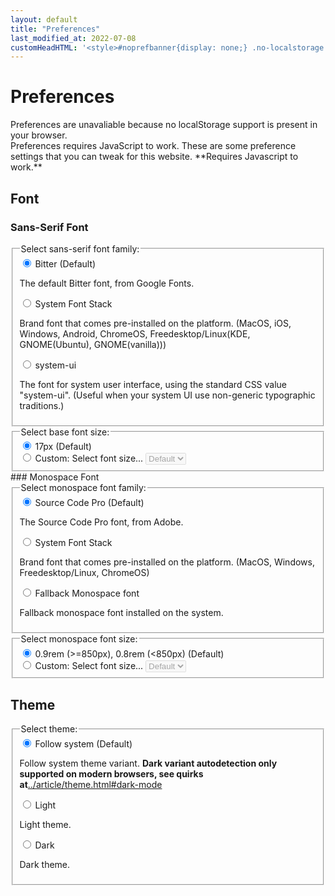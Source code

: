 ```yaml
---
layout: default
title: "Preferences"
last_modified_at: 2022-07-08
customHeadHTML: '<style>#noprefbanner{display: none;} .no-localstorage #noprefbanner,#noscript-noprefbanner {display: unset;color: white; font-size: larger; font-weight: bold; background: red; border-width: 4px; border-style: double; width: fit-content;}</style><script src="../assets/js/pref.js"></script>'
---
```


# Preferences
<div id="noprefbanner"> Preferences are unavaliable because no localStorage support is present in your browser.</div>
<noscript id="noscript-noprefbanner"> Preferences requires JavaScript to work. </noscript>
These are some preference settings that you can tweak for this website. **Requires Javascript to work.**

## Font
### Sans-Serif Font
<fieldset>
    <legend>Select sans-serif font family:</legend>
    <div>
      <input type="radio" id="pref-font-default" name="name-pref-font" value="pref-font-default" checked>
      <label for="pref-font-default">Bitter (Default)</label>
	<p> The default Bitter font, from Google Fonts. </p>
    </div>
    <div>
      <input type="radio" id="pref-font-brand" name="name-pref-font" value="pref-font-brand">
      <label for="pref-font-brand">System Font Stack</label>
	<p> Brand font that comes pre-installed on the platform. (MacOS, iOS, Windows, Android, ChromeOS, Freedesktop/Linux(KDE, GNOME(Ubuntu), GNOME(vanilla))) </p>
    </div>
    <div>
      <input type="radio" id="pref-font-system-ui" name="name-pref-font" value="pref-font-system-ui">
      <label for="pref-font-system-ui">system-ui</label>
	<p> The font for system user interface, using the standard CSS value "system-ui". (Useful when your system UI use non-generic typographic traditions.) </p>
    </div>
</fieldset>
<fieldset>
<legend>Select base font size:</legend>
<div>
	<input type="radio" id="pref-fontsize-default" name="name-pref-fontsize" value="pref-fontsize-default" checked>
	<label for="pref-fontsize-default">17px (Default)</label>
</div>
<div>
	<input type="radio" id="pref-fontsize-custom" name="name-pref-fontsize" value="pref-fontsize-custom">
	<label for="pref-fontsize-custom">Custom:</label>
	<label for="pref-fontsize-selectelm">Select font size...</label>
	<select name="name-pref-fontsize-selectelm" id="pref-fontsize-selectelm" disabled>
		<option value="default">Default</option>
		<option value="9px">9px</option>
		<option value="10px">10px</option>
		<option value="11px">11px</option>
		<option value="12px">12px</option>
		<option value="13px">13px</option>
		<option value="14px">14px</option>
		<option value="15px">15px</option>
		<option value="16px">16px</option>
		<option value="17px">17px</option>
		<option value="18px">18px</option>
		<option value="19px">19px</option>
		<option value="20px">20px</option>
		<option value="21px">21px</option>
		<option value="22px">22px</option>
		<option value="23px">23px</option>
		<option value="24px">24px</option>
		<option value="26px">26px</option>
		<option value="28px">28px</option>
		<option value="30px">30px</option>
		<option value="32px">32px</option>
		<option value="34px">34px</option>
		<option value="36px">36px</option>
		<option value="40px">40px</option>
		<option value="44px">44px</option>
		<option value="48px">48px</option>
		<option value="56px">56px</option>
		<option value="64px">64px</option>
		<option value="72px">72px</option>
	</select>
</div>
</fieldset>
### Monospace Font
<fieldset>
	<legend>Select monospace font family:</legend>
	<div>
		<input type="radio" id="pref-monofont-default" name="name-pref-monofont" value="pref-monofont-default" checked>
		<label for="pref-monofont-default">Source Code Pro (Default)</label>
		<p> The Source Code Pro font, from Adobe. </p>
	</div>
	<div>
		<input type="radio" id="pref-monofont-brand" name="name-pref-monofont" value="pref-monofont-brand">
		<label for="pref-monofont-brand">System Font Stack</label>
		<p> Brand font that comes pre-installed on the platform. (MacOS, Windows, Freedesktop/Linux, ChromeOS) </p>
	</div>
	<div>
		<input type="radio" id="pref-monofont-fallback" name="name-pref-monofont" value="pref-monofont-fallback">
		<label for="pref-monofont-fallback">Fallback Monospace font</label>
		<p> Fallback monospace font installed on the system.</p>
	</div>
</fieldset>
<fieldset>
	<legend>Select monospace font size:</legend>
	<div>
		<input type="radio" id="pref-monofontsize-default" name="name-pref-monofontsize" value="pref-monofontsize-default" checked>
		<label for="pref-monofontsize-default">0.9rem (&gt;=850px), 0.8rem (&lt;850px) (Default)</label>
	</div>
	<div>
		<input type="radio" id="pref-monofontsize-custom" name="name-pref-monofontsize" value="pref-monofontsize-custom">
		<label for="pref-monofontsize-custom">Custom:</label>
		<label for="pref-monofontsize-selectelm">Select font size...</label>
		<select name="name-pref-monofontsize-selectelm" id="pref-monofontsize-selectelm" disabled>
			<option value="default">Default</option>
			<option value="9px">9px</option>
			<option value="10px">10px</option>
			<option value="11px">11px</option>
			<option value="12px">12px</option>
			<option value="13px">13px</option>
			<option value="14px">14px</option>
			<option value="15px">15px</option>
			<option value="16px">16px</option>
			<option value="17px">17px</option>
			<option value="18px">18px</option>
			<option value="19px">19px</option>
			<option value="20px">20px</option>
			<option value="21px">21px</option>
			<option value="22px">22px</option>
			<option value="23px">23px</option>
			<option value="24px">24px</option>
			<option value="26px">26px</option>
			<option value="28px">28px</option>
			<option value="30px">30px</option>
			<option value="32px">32px</option>
			<option value="34px">34px</option>
			<option value="36px">36px</option>
			<option value="40px">40px</option>
			<option value="44px">44px</option>
			<option value="48px">48px</option>
			<option value="56px">56px</option>
			<option value="64px">64px</option>
			<option value="72px">72px</option>
		</select>
	</div>
</fieldset>

## Theme
<fieldset>
    <legend>Select theme:</legend>
    <div>
      <input type="radio" id="pref-theme-default" name="name-pref-theme" value="pref-theme-default" checked>
      <label for="pref-theme-default">Follow system (Default)</label>
	<p> Follow system theme variant. <strong>Dark variant autodetection only supported on modern browsers, see quirks at</strong><a href="../article/theme.html#dark-mode">../article/theme.html#dark-mode</a></p>
    </div>
    <div>
      <input type="radio" id="pref-theme-light" name="name-pref-theme" value="pref-theme-light">
      <label for="pref-theme-light">Light</label>
	<p> Light theme. </p>
    </div>
    <div>
      <input type="radio" id="pref-theme-dark" name="name-pref-theme" value="pref-theme-dark">
      <label for="pref-theme-dark">Dark</label>
	<p> Dark theme. </p>
    </div>
</fieldset>
